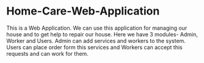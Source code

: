 # Home-Care-Web-Application
This is a Web Application. We can use this application for managing our house and to get help to repair our house. Here we have 3 modules- Admin, Worker and Users.
Admin can add services and workers to the system. Users can place order form this services and Workers can accept this requests and can work for them.
